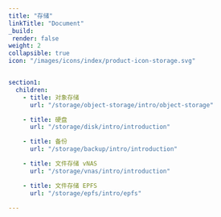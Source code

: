 ```yaml
---
title: "存储"
linkTitle: "Document"
_build:
 render: false 
weight: 2
collapsible: true
icon: "/images/icons/index/product-icon-storage.svg"


section1:
  children:
    - title: 对象存储
      url: "/storage/object-storage/intro/object-storage"

    - title: 硬盘
      url: "/storage/disk/intro/introduction"  

    - title: 备份
      url: "/storage/backup/intro/introduction"   

    - title: 文件存储 vNAS
      url: "/storage/vnas/intro/introduction"

    - title: 文件存储 EPFS
      url: "/storage/epfs/intro/epfs"
     
---
```


